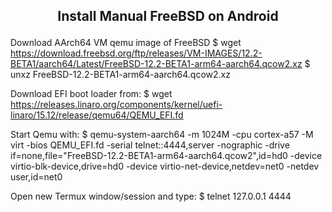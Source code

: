 <h2><p align="center">Install Manual FreeBSD on Android</p></h2>

Download AArch64 VM qemu image of FreeBSD $ wget https://download.freebsd.org/ftp/releases/VM-IMAGES/12.2-BETA1/aarch64/Latest/FreeBSD-12.2-BETA1-arm64-aarch64.qcow2.xz $ unxz FreeBSD-12.2-BETA1-arm64-aarch64.qcow2.xz

Download EFI boot loader from: $ wget https://releases.linaro.org/components/kernel/uefi-linaro/15.12/release/qemu64/QEMU_EFI.fd

Start Qemu with: $ qemu-system-aarch64 -m 1024M -cpu cortex-a57 -M virt -bios QEMU_EFI.fd -serial telnet::4444,server -nographic -drive if=none,file="FreeBSD-12.2-BETA1-arm64-aarch64.qcow2",id=hd0 -device virtio-blk-device,drive=hd0 -device virtio-net-device,netdev=net0 -netdev user,id=net0

Open new Termux window/session and type: $ telnet 127.0.0.1 4444
